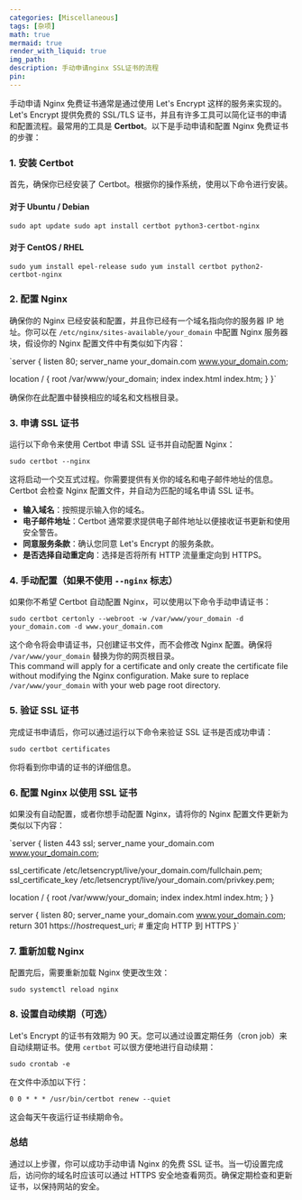 ```yaml
---
categories: [Miscellaneous]
tags: [杂项]
math: true
mermaid: true
render_with_liquid: true
img_path: 
description: 手动申请nginx SSL证书的流程
pin: 
---
```


手动申请 Nginx 免费证书通常是通过使用 Let's Encrypt 这样的服务来实现的。Let's Encrypt 提供免费的 SSL/TLS 证书，并且有许多工具可以简化证书的申请和配置流程。最常用的工具是 **Certbot**。以下是手动申请和配置 Nginx 免费证书的步骤：

### 1\. 安装 Certbot

首先，确保你已经安装了 Certbot。根据你的操作系统，使用以下命令进行安装。

#### 对于 Ubuntu / Debian

`sudo apt update
sudo apt install certbot python3-certbot-nginx` 

#### 对于 CentOS / RHEL

`sudo yum install epel-release
sudo yum install certbot python2-certbot-nginx` 

### 2\. 配置 Nginx

确保你的 Nginx 已经安装和配置，并且你已经有一个域名指向你的服务器 IP 地址。你可以在 `/etc/nginx/sites-available/your_domain` 中配置 Nginx 服务器块，假设你的 Nginx 配置文件中有类似如下内容：

`server {
 listen 80;
 server_name your_domain.com www.your_domain.com;

 location / {
 root /var/www/your_domain;
 index index.html index.htm;
 }
}` 

确保你在此配置中替换相应的域名和文档根目录。

### 3\. 申请 SSL 证书

运行以下命令来使用 Certbot 申请 SSL 证书并自动配置 Nginx：

`sudo certbot --nginx` 

这将启动一个交互式过程。你需要提供有关你的域名和电子邮件地址的信息。Certbot 会检查 Nginx 配置文件，并自动为匹配的域名申请 SSL 证书。

*   **输入域名**：按照提示输入你的域名。
*   **电子邮件地址**：Certbot 通常要求提供电子邮件地址以便接收证书更新和使用安全警告。
*   **同意服务条款**：确认您同意 Let's Encrypt 的服务条款。
*   **是否选择自动重定向**：选择是否将所有 HTTP 流量重定向到 HTTPS。

### 4\. 手动配置（如果不使用 `--nginx` 标志）

如果你不希望 Certbot 自动配置 Nginx，可以使用以下命令手动申请证书：

`sudo certbot certonly --webroot -w /var/www/your_domain -d your_domain.com -d www.your_domain.com` 

这个命令将会申请证书，只创建证书文件，而不会修改 Nginx 配置。确保将 `/var/www/your_domain` 替换为你的网页根目录。  
This command will apply for a certificate and only create the certificate file without modifying the Nginx configuration. Make sure to replace `/var/www/your_domain` with your web page root directory.

### 5\. 验证 SSL 证书

完成证书申请后，你可以通过运行以下命令来验证 SSL 证书是否成功申请：

`sudo certbot certificates` 

你将看到你申请的证书的详细信息。

### 6\. 配置 Nginx 以使用 SSL 证书

如果没有自动配置，或者你想手动配置 Nginx，请将你的 Nginx 配置文件更新为类似以下内容：

`server {
 listen 443 ssl;
 server_name your_domain.com www.your_domain.com;

 ssl_certificate /etc/letsencrypt/live/your_domain.com/fullchain.pem;
 ssl_certificate_key /etc/letsencrypt/live/your_domain.com/privkey.pem;

 location / {
 root /var/www/your_domain;
 index index.html index.htm;
 }
}

server {
 listen 80;
 server_name your_domain.com www.your_domain.com;
 return 301 https://$host$request_uri; # 重定向 HTTP 到 HTTPS
}` 

### 7\. 重新加载 Nginx

配置完后，需要重新加载 Nginx 使更改生效：

`sudo systemctl reload nginx` 

### 8\. 设置自动续期（可选）

Let's Encrypt 的证书有效期为 90 天。您可以通过设置定期任务（cron job）来自动续期证书。使用 `certbot` 可以很方便地进行自动续期：

`sudo crontab -e` 

在文件中添加以下行：

`0 0 * * * /usr/bin/certbot renew --quiet` 

这会每天午夜运行证书续期命令。

### 总结

通过以上步骤，你可以成功手动申请 Nginx 的免费 SSL 证书。当一切设置完成后，访问你的域名时应该可以通过 HTTPS 安全地查看网页。确保定期检查和更新证书，以保持网站的安全。
